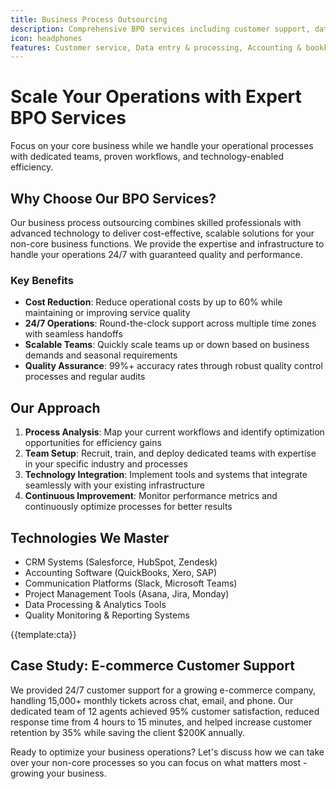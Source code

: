 ```yaml
---
title: Business Process Outsourcing
description: Comprehensive BPO services including customer support, data processing, accounting, HR operations, and back-office functions with 24/7 availability
icon: headphones
features: Customer service, Data entry & processing, Accounting & bookkeeping, HR & payroll, Lead generation, Content moderation, Virtual assistance, Quality assurance
---
```


# Scale Your Operations with Expert BPO Services

Focus on your core business while we handle your operational processes with dedicated teams, proven workflows, and technology-enabled efficiency.

## Why Choose Our BPO Services?

Our business process outsourcing combines skilled professionals with advanced technology to deliver cost-effective, scalable solutions for your non-core business functions. We provide the expertise and infrastructure to handle your operations 24/7 with guaranteed quality and performance.

### Key Benefits

- **Cost Reduction**: Reduce operational costs by up to 60% while maintaining or improving service quality
- **24/7 Operations**: Round-the-clock support across multiple time zones with seamless handoffs
- **Scalable Teams**: Quickly scale teams up or down based on business demands and seasonal requirements
- **Quality Assurance**: 99%+ accuracy rates through robust quality control processes and regular audits

## Our Approach

1. **Process Analysis**: Map your current workflows and identify optimization opportunities for efficiency gains
2. **Team Setup**: Recruit, train, and deploy dedicated teams with expertise in your specific industry and processes
3. **Technology Integration**: Implement tools and systems that integrate seamlessly with your existing infrastructure
4. **Continuous Improvement**: Monitor performance metrics and continuously optimize processes for better results

## Technologies We Master

- CRM Systems (Salesforce, HubSpot, Zendesk)
- Accounting Software (QuickBooks, Xero, SAP)
- Communication Platforms (Slack, Microsoft Teams)
- Project Management Tools (Asana, Jira, Monday)
- Data Processing & Analytics Tools
- Quality Monitoring & Reporting Systems

{{template:cta}}

## Case Study: E-commerce Customer Support

We provided 24/7 customer support for a growing e-commerce company, handling 15,000+ monthly tickets across chat, email, and phone. Our dedicated team of 12 agents achieved 95% customer satisfaction, reduced response time from 4 hours to 15 minutes, and helped increase customer retention by 35% while saving the client $200K annually.

Ready to optimize your business operations? Let's discuss how we can take over your non-core processes so you can focus on what matters most - growing your business.
